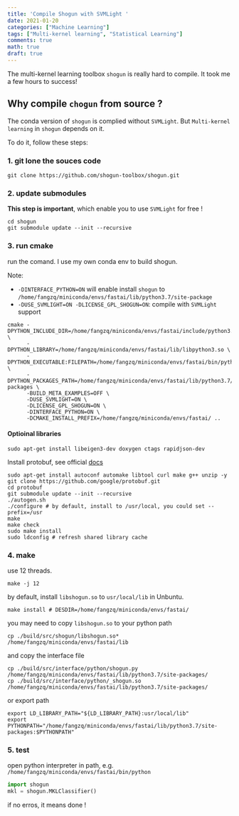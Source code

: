 ```yaml
---
title: 'Compile Shogun with SVMLight '
date: 2021-01-20
categories: ["Machine Learning"]
tags: ["Multi-kernel learning", "Statistical Learning"]
comments: true
math: true
draft: true
---
```


The multi-kernel learning toolbox `shogun` is really hard to compile. It took me a few hours to success!

## Why compile `chogun` from source ?

The conda version of `shogun` is complied without `SVMLight`. But `Multi-kernel learning` in `shogun` depends on it.

To do it, follow these steps:
### 1. git lone the souces code

```shell
git clone https://github.com/shogun-toolbox/shogun.git
```
### 2. update submodules 
**This step is important**, which enable you to use `SVMLight` for free !
```shell
cd shogun
git submodule update --init --recursive
```
### 3. run cmake
run the comand. I use my own conda env to build shogun.

Note:
- `-DINTERFACE_PYTHON=ON` will enable install `shogun` to `/home/fangzq/miniconda/envs/fastai/lib/python3.7/site-package`
- `-DUSE_SVMLIGHT=ON -DLICENSE_GPL_SHOGUN=ON`: compile with `SVMLight` support
```shell
cmake -DPYTHON_INCLUDE_DIR=/home/fangzq/miniconda/envs/fastai/include/python3.7m \
      -DPYTHON_LIBRARY=/home/fangzq/miniconda/envs/fastai/lib/libpython3.so \
      -DPYTHON_EXECUTABLE:FILEPATH=/home/fangzq/miniconda/envs/fastai/bin/python \
      -DPYTHON_PACKAGES_PATH=/home/fangzq/miniconda/envs/fastai/lib/python3.7/site-packages \
      -BUILD_META_EXAMPLES=OFF \
      -DUSE_SVMLIGHT=ON \
      -DLICENSE_GPL_SHOGUN=ON \
      -DINTERFACE_PYTHON=ON \ 
      -DCMAKE_INSTALL_PREFIX=/home/fangzq/miniconda/envs/fastai/ ..
```


#### Optioinal libraries
```shell
sudo apt-get install libeigen3-dev doxygen ctags rapidjson-dev
```

Install protobuf, see official [docs](https://github.com/protocolbuffers/protobuf/blob/master/src/README.md)
```shell
sudo apt-get install autoconf automake libtool curl make g++ unzip -y
git clone https://github.com/google/protobuf.git
cd protobuf
git submodule update --init --recursive
./autogen.sh
./configure # by default, install to /usr/local, you could set --prefix=/usr
make
make check
sudo make install
sudo ldconfig # refresh shared library cache
```
### 4. make
use 12 threads.
```
make -j 12
```
by default, install `libshogun.so` to `usr/local/lib` in Unbuntu.
```shell
make install # DESDIR=/home/fangzq/miniconda/envs/fastai/
```
you may need to copy `libshogun.so` to your python path
```shell
cp ./build/src/shogun/libshogun.so* /home/fangzq/miniconda/envs/fastai/lib
```
and copy the interface file
```shell
cp ./build/src/interface/python/shogun.py /home/fangzq/miniconda/envs/fastai/lib/python3.7/site-packages/
cp ./build/src/interface/python/_shogun.so /home/fangzq/miniconda/envs/fastai/lib/python3.7/site-packages/
```

or export path 
```shell
export LD_LIBRARY_PATH="${LD_LIBRARY_PATH}:usr/local/lib"
export PYTHONPATH="/home/fangzq/miniconda/envs/fastai/lib/python3.7/site-packages:$PYTHONPATH"
```
### 5. test
open python interpreter in path, e.g. `/home/fangzq/miniconda/envs/fastai/bin/python`
```python
import shogun
mkl = shogun.MKLClassifier()
```
if no erros, it means done !